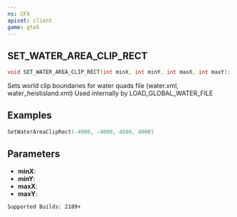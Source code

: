 ```yaml
---
ns: CFX
apiset: client
game: gta5
---
```

## SET_WATER_AREA_CLIP_RECT

```c
void SET_WATER_AREA_CLIP_RECT(int minX, int minY, int maxX, int maxY);
```

Sets world clip boundaries for water quads file (water.xml, water_heistisland.xml)
Used internally by LOAD_GLOBAL_WATER_FILE

## Examples

```lua
SetWaterAreaClipRect(-4000, -4000, 4500, 8000)
```

## Parameters
* **minX**: 
* **minY**: 
* **maxX**: 
* **maxY**: 

```
Supported Builds: 2189+
```
